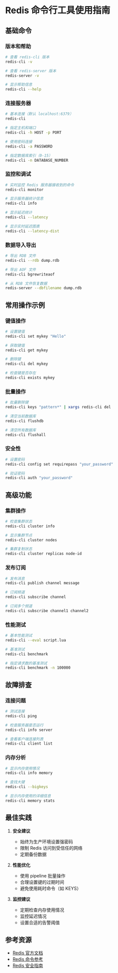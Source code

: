 # Redis 命令行工具使用指南

## 基础命令

### 版本和帮助
```bash
# 查看 redis-cli 版本
redis-cli -v

# 查看 redis-server 版本
redis-server -v

# 显示帮助信息
redis-cli --help
```

### 连接服务器
```bash
# 基本连接（默认 localhost:6379）
redis-cli

# 指定主机和端口
redis-cli -h HOST -p PORT

# 使用密码连接
redis-cli -a PASSWORD

# 指定数据库索引（0-15）
redis-cli -n DATABASE_NUMBER
```

### 监控和调试
```bash
# 实时监控 Redis 服务器接收到的命令
redis-cli monitor

# 显示服务器统计信息
redis-cli info

# 显示延迟统计
redis-cli --latency

# 显示实时延迟图表
redis-cli --latency-dist
```

### 数据导入导出
```bash
# 导出 RDB 文件
redis-cli --rdb dump.rdb

# 导出 AOF 文件
redis-cli bgrewriteaof

# 从 RDB 文件恢复数据
redis-server --dbfilename dump.rdb
```

## 常用操作示例

### 键值操作
```bash
# 设置键值
redis-cli set mykey "Hello"

# 获取键值
redis-cli get mykey

# 删除键
redis-cli del mykey

# 检查键是否存在
redis-cli exists mykey
```

### 批量操作
```bash
# 批量删除键
redis-cli keys "pattern*" | xargs redis-cli del

# 清空当前数据库
redis-cli flushdb

# 清空所有数据库
redis-cli flushall
```

### 安全性
```bash
# 设置密码
redis-cli config set requirepass "your_password"

# 验证密码
redis-cli auth "your_password"
```

## 高级功能

### 集群操作
```bash
# 检查集群状态
redis-cli cluster info

# 显示集群节点
redis-cli cluster nodes

# 集群复制状态
redis-cli cluster replicas node-id
```

### 发布订阅
```bash
# 发布消息
redis-cli publish channel message

# 订阅频道
redis-cli subscribe channel

# 订阅多个频道
redis-cli subscribe channel1 channel2
```

### 性能测试
```bash
# 基本性能测试
redis-cli --eval script.lua

# 基准测试
redis-cli benchmark

# 指定请求数的基准测试
redis-cli benchmark -n 100000
```

## 故障排查

### 连接问题
```bash
# 测试连接
redis-cli ping

# 检查服务器是否运行
redis-cli info server

# 查看客户端连接列表
redis-cli client list
```

### 内存分析
```bash
# 显示内存使用情况
redis-cli info memory

# 查找大键
redis-cli --bigkeys

# 显示内存使用的详细信息
redis-cli memory stats
```

## 最佳实践

1. **安全建议**
   - 始终为生产环境设置强密码
   - 限制 Redis 访问到受信任的网络
   - 定期备份数据

2. **性能优化**
   - 使用 pipeline 批量操作
   - 合理设置键的过期时间
   - 避免使用耗时命令（如 KEYS）

3. **监控建议**
   - 定期检查内存使用情况
   - 监控延迟情况
   - 设置合适的告警阈值

## 参考资源

- [Redis 官方文档](https://redis.io/documentation)
- [Redis 命令参考](https://redis.io/commands)
- [Redis 安全指南](https://redis.io/topics/security)
